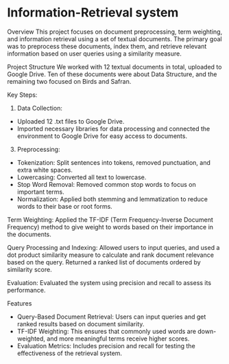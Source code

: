 # Information-Retrieval system
Overview
This project focuses on document preprocessing, term weighting, and information retrieval using a set of textual documents. The primary goal was to preprocess these documents, index them, and retrieve relevant information based on user queries using a similarity measure.

Project Structure
We worked with 12 textual documents in total, uploaded to Google Drive. Ten of these documents were about Data Structure, and the remaining two focused on Birds and Safran.

Key Steps:
1. Data Collection:
- Uploaded 12 .txt files to Google Drive.
- Imported necessary libraries for data processing and connected the environment to Google Drive for easy access to documents.

3. Preprocessing:
- Tokenization: Split sentences into tokens, removed punctuation, and extra white spaces.
- Lowercasing: Converted all text to lowercase.
- Stop Word Removal: Removed common stop words to focus on important terms.
- Normalization: Applied both stemming and lemmatization to reduce words to their base or root forms.

Term Weighting:
Applied the TF-IDF (Term Frequency-Inverse Document Frequency) method to give weight to words based on their importance in the documents.

Query Processing and Indexing:
Allowed users to input queries, and used a dot product similarity measure to calculate and rank document relevance based on the query.
Returned a ranked list of documents ordered by similarity score.

Evaluation:
Evaluated the system using precision and recall to assess its performance.

Features
- Query-Based Document Retrieval: Users can input queries and get ranked results based on document similarity.
- TF-IDF Weighting: This ensures that commonly used words are down-weighted, and more meaningful terms receive higher scores.
- Evaluation Metrics: Includes precision and recall for testing the effectiveness of the retrieval system.
